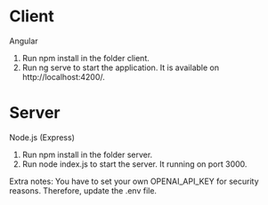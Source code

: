 # Client

Angular

1. Run npm install in the folder client.
2. Run ng serve to start the application. It is available on http://localhost:4200/.

# Server

Node.js (Express)

1. Run npm install in the folder server.
2. Run node index.js to start the server. It running on port 3000.

Extra notes: You have to set your own OPENAI_API_KEY for security reasons. Therefore, update the .env file.
